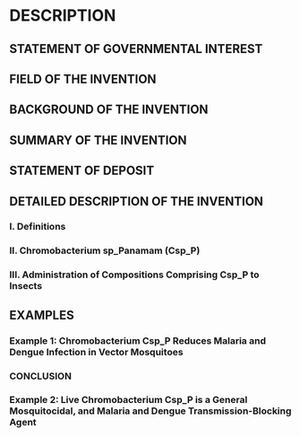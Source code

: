# DESCRIPTION

## STATEMENT OF GOVERNMENTAL INTEREST

## FIELD OF THE INVENTION

## BACKGROUND OF THE INVENTION

## SUMMARY OF THE INVENTION

## STATEMENT OF DEPOSIT

## DETAILED DESCRIPTION OF THE INVENTION

### I. Definitions

### II. Chromobacterium sp_Panamam (Csp_P)

### III. Administration of Compositions Comprising Csp_P to Insects

## EXAMPLES

### Example 1: Chromobacterium Csp_P Reduces Malaria and Dengue Infection in Vector Mosquitoes

### CONCLUSION

### Example 2: Live Chromobacterium Csp_P is a General Mosquitocidal, and Malaria and Dengue Transmission-Blocking Agent

